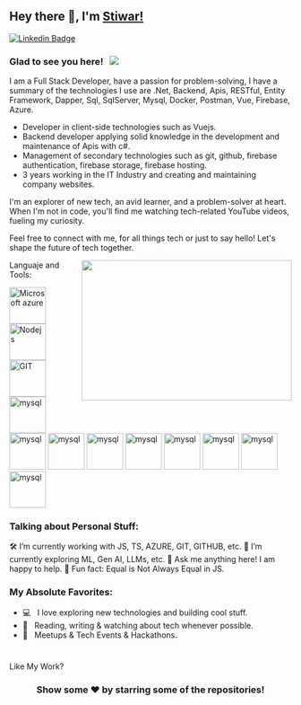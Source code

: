 ## Hey there 👋, I'm [Stiwar!](https://www.linkedin.com/in/jhonatanpabon)

[![Linkedin Badge](https://img.shields.io/badge/-LinkedIn-0e76a8?style=flat-square&logo=Linkedin&logoColor=white)](https://linkedin.com/in/jhonatanpabon)

### Glad to see you here! &nbsp; ![](https://visitor-badge.glitch.me/badge?page_id=iampavangandhi.iampavangandhi&style=flat-square&color=0088cc)
  
I am a Full Stack Developer, have a passion for problem-solving, I have a summary of the technologies I use are .Net, Backend, Apis, RESTful, Entity Framework, Dapper, Sql, SqlServer, Mysql, Docker, Postman, Vue, Firebase, Azure.
- Developer in client-side technologies such as Vuejs.
- Backend developer applying solid knowledge in the development and maintenance of Apis with c#.
- Management of secondary technologies such as git, github, firebase authentication, firebase storage, firebase hosting.
- 3 years working in the IT Industry and creating and maintaining company websites.

I'm an explorer of new tech, an avid learner, and a problem-solver at heart. When I'm not in code, you'll find me watching tech-related YouTube videos, fueling my curiosity.

Feel free to connect with me, for all things tech or just to say hello! Let's shape the future of tech together.


<img align="right" height="250" width="375" alt="" src="https://www.keenesystems.com/hubfs/Pillar/asp.net-development/asp-net-3.jpg" />

Languaje and Tools:
<p align="left">
      <img src="https://www.vectorlogo.zone/logos/microsoft_azure/microsoft_azure-icon.svg" alt="Microsoft azure" width="65" height="65"/> 
      <img src="https://www.vectorlogo.zone/logos/nodejs/nodejs-icon.svg" alt="Nodejs" width="65" height="65"/>
      <img src="https://www.vectorlogo.zone/logos/git-scm/git-scm-icon.svg" alt="GIT" width="65" height="65"/> 
	<img src="https://www.vectorlogo.zone/logos/typescriptlang/typescriptlang-icon.svg" alt="mysql" width="65" height="65"/>
	<img src="https://www.vectorlogo.zone/logos/javascript/javascript-icon.svg" alt="mysql" width="65" height="65"/>
	<img src="https://www.vectorlogo.zone/logos/github/github-icon.svg" alt="mysql" width="65" height="65"/>
	<img src="https://www.vectorlogo.zone/logos/firebase/firebase-icon.svg" alt="mysql" width="65" height="65"/>
	<img src="https://www.vectorlogo.zone/logos/vuejs/vuejs-icon.svg" alt="mysql" width="65" height="65"/>
	<img src="https://www.vectorlogo.zone/logos/getpostman/getpostman-icon.svg" alt="mysql" width="65" height="65"/>
	<img src="https://www.vectorlogo.zone/logos/docker/docker-icon.svg" alt="mysql" width="65" height="65"/>
	<img src="https://www.vectorlogo.zone/logos/mysql/mysql-icon.svg" alt="mysql" width="65" height="65"/>
	<img src="https://www.vectorlogo.zone/logos/dotnet/dotnet-icon.svg" alt="mysql" width="65" height="65"/>

</p>

### Talking about Personal Stuff:
🛠   I’m currently working with JS, TS, AZURE, GIT, GITHUB, etc.
🚀   I’m currently exploring ML, Gen AI, LLMs, etc.
💬   Ask me anything here! I am happy to help.
👾   Fun fact: Equal is Not Always Equal in JS.

### My Absolute Favorites:

- 💻 &nbsp; I love exploring new technologies and building cool stuff.
- 📰 &nbsp; Reading, writing & watching about tech whenever possible.
- 🍕 &nbsp; Meetups & Tech Events & Hackathons.

#

Like My Work?

<!-- href="https://buymeacoffee.com/gaitan2266v" target="_blank"><img src="https://cdn.buymeacoffee.com/buttons/v2/default-yellow.png" alt="Buy Me A Coffee" height="60px" width="217px" -->

<div align="center">

### Show some ❤️ by starring some of the repositories!

</div>

